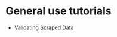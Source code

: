 # General use tutorials

- [Validating Scraped Data](tutorials/general-tutorials/validating-scraped-data.md)